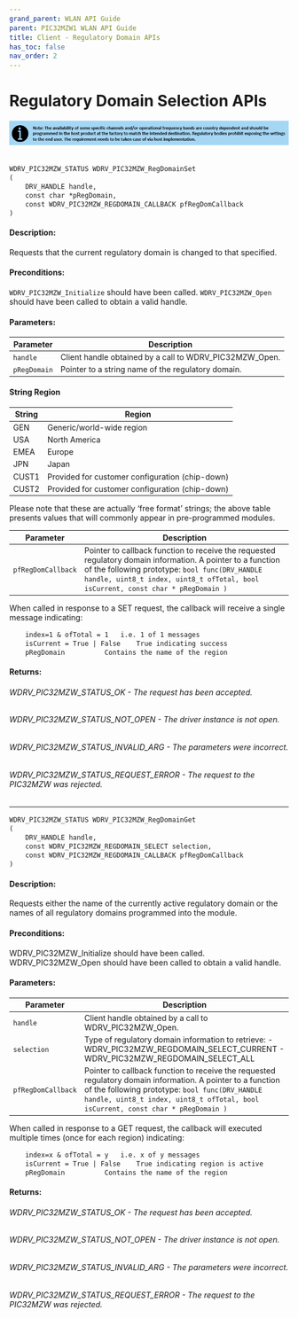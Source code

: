 ```yaml
---
grand_parent: WLAN API Guide
parent: PIC32MZW1 WLAN API Guide
title: Client - Regulatory Domain APIs
has_toc: false
nav_order: 2
---
```


# Regulatory Domain Selection APIs

![note](images/Regulatory_Note_DS.png)
<br />
<br />

```
WDRV_PIC32MZW_STATUS WDRV_PIC32MZW_RegDomainSet
(
	DRV_HANDLE handle,
	const char *pRegDomain, 
	const WDRV_PIC32MZW_REGDOMAIN_CALLBACK pfRegDomCallback
)
```

#### Description:

Requests that the current regulatory domain is changed to that specified.
#### Preconditions:

```WDRV_PIC32MZW_Initialize``` should have been called.
```WDRV_PIC32MZW_Open``` should have been called to obtain a valid handle.

#### Parameters:

|	Parameter			 | 						Description								|
-------------------------|--------------------------------------------------------------|
|```handle```		|	Client handle obtained by a call to WDRV_PIC32MZW_Open.|
|```pRegDomain```	|	Pointer to a string name of the regulatory domain.|

#### String	Region

| String  | Region |
|---------|--------------|
|GEN	|	Generic/world-wide region|
|USA	| 	North America|
|EMEA	|	Europe|
|JPN	|	Japan|
|CUST1	|	Provided for customer configuration (chip-down)|
|CUST2	|	Provided for customer configuration (chip-down)|

Please note that these are actually ‘free format’ strings; the above table presents values that will commonly appear in pre-programmed modules.


|	Parameter			 | 						Description								|
-------------------------|--------------------------------------------------------------|
| ```pfRegDomCallback```	|	Pointer to callback function to receive the requested regulatory domain information. A pointer to a function of the following prototype: ```bool func(DRV_HANDLE handle, uint8_t index, uint8_t ofTotal, bool isCurrent, const char * pRegDomain )```|

When called in response to a SET request, the callback will receive a single message indicating:

```
	index=1 & ofTotal = 1	i.e. 1 of 1 messages
	isCurrent = True | False	True indicating success
	pRegDomain			Contains the name of the region
```

#### Returns:

###### WDRV_PIC32MZW_STATUS_OK			- The request has been accepted.
###### WDRV_PIC32MZW_STATUS_NOT_OPEN		- The driver instance is not open.
###### WDRV_PIC32MZW_STATUS_INVALID_ARG		- The parameters were incorrect.
###### WDRV_PIC32MZW_STATUS_REQUEST_ERROR	- The request to the PIC32MZW was rejected.


---------------------------------------------------------------------------------------------------------------------------------------------------------------------------------------


```
WDRV_PIC32MZW_STATUS WDRV_PIC32MZW_RegDomainGet
(
	DRV_HANDLE handle,
	const WDRV_PIC32MZW_REGDOMAIN_SELECT selection,
	const WDRV_PIC32MZW_REGDOMAIN_CALLBACK pfRegDomCallback
)
```

#### Description:

Requests either the name of the currently active regulatory domain or the names of all regulatory domains programmed into the module.

#### Preconditions:

WDRV_PIC32MZW_Initialize should have been called.
WDRV_PIC32MZW_Open should have been called to obtain a valid handle.

#### Parameters:

|	Parameter			 | 						Description								|
-------------------------|--------------------------------------------------------------|
|```handle```		|	Client handle obtained by a call to WDRV_PIC32MZW_Open.|
|```selection```	|	Type of regulatory domain information to retrieve: - WDRV_PIC32MZW_REGDOMAIN_SELECT_CURRENT - WDRV_PIC32MZW_REGDOMAIN_SELECT_ALL |
| ```pfRegDomCallback```	|	Pointer to callback function to receive the requested regulatory domain information. A pointer to a function of the following prototype: ```bool func(DRV_HANDLE handle, uint8_t index, uint8_t ofTotal, bool isCurrent, const char * pRegDomain )```|

When called in response to a GET request, the callback will executed multiple times (once for each region) indicating:

```
	index=x & ofTotal = y	i.e. x of y messages
	isCurrent = True | False	True indicating region is active
	pRegDomain			Contains the name of the region
```

#### Returns:
###### WDRV_PIC32MZW_STATUS_OK		- The request has been accepted.
###### WDRV_PIC32MZW_STATUS_NOT_OPEN	- The driver instance is not open.
###### WDRV_PIC32MZW_STATUS_INVALID_ARG	- The parameters were incorrect.
###### WDRV_PIC32MZW_STATUS_REQUEST_ERROR	- The request to the PIC32MZW was rejected.

